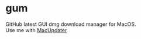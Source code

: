 # gum
GitHub latest GUI dmg download manager for MacOS.  
Use me with [MacUpdater](https://www.corecode.io/macupdater/)
